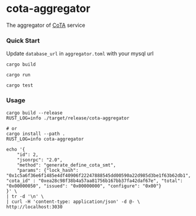 # cota-aggregator

The aggregator of [CoTA](https://github.com/nervina-labs/ckb-cota-scripts) service

### Quick Start

Update `database_url` in `aggregator.toml` with your mysql url

```shell
cargo build

cargo run

cargo test
```

### Usage

```shell
cargo build --release
RUST_LOG=info ./target/release/cota-aggregator

# or
cargo install --path .
RUST_LOG=info cota-aggregator
```

```shell
echo '{
    "id": 2,
    "jsonrpc": "2.0",
    "method": "generate_define_cota_smt",
    "params": {"lock_hash": "0x1c5a6f36e6f1485e4df40906f22247888545dd00590a22d985d3be1f63b62db1", "cota_id" : "0xea28c98f38b4a57aa81756b167bb37fa42daf67e", "total": "0x00000050", "issued": "0x00000000", "configure": "0x00"}
}' \
| tr -d '\n' \
| curl -H 'content-type: application/json' -d @- \
http://localhost:3030
```